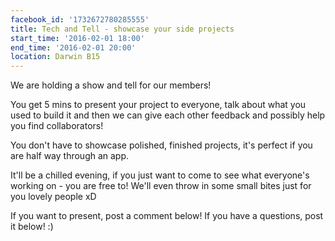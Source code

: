 ```yaml
---
facebook_id: '1732672780285555'
title: Tech and Tell - showcase your side projects
start_time: '2016-02-01 18:00'
end_time: '2016-02-01 20:00'
location: Darwin B15
---
```


We are holding a show and tell for our members!  

You get 5 mins to present your project to everyone, talk about what you used to build it and then we can give each other feedback and possibly help you find collaborators!  

You don't have to showcase polished, finished projects, it's perfect if you are half way through an app.  

It'll be a chilled evening, if you just want to come to see what everyone's working on - you are free to! We'll even throw in some small bites just for you lovely people xD  

If you want to present, post a comment below! If you have a questions, post it below! :)
